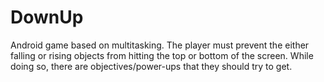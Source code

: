 # DownUp
Android game based on multitasking. The player must prevent the either falling or rising objects from hitting the top or bottom of the screen. While doing so, there are objectives/power-ups that they should try to get.
